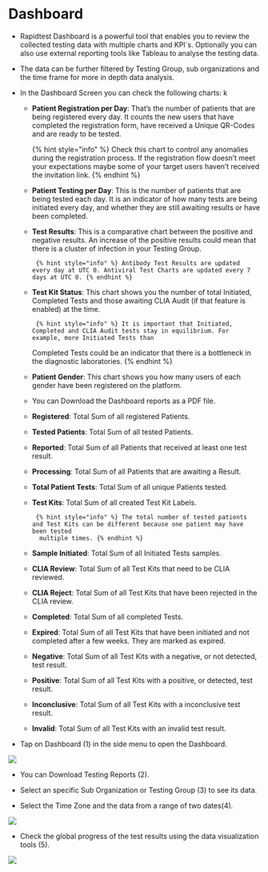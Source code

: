# Dashboard

- Rapidtest Dashboard is a powerful tool that enables you to review the collected testing data with multiple charts and KPI´s. Optionally you can also use 
  external reporting tools like Tableau to analyse the testing data. 

- The data can be further filtered by Testing Group, sub organizations and the time frame for more in depth data analysis.

- In the Dashboard Screen you can check the following charts: k
	
  - **Patient Registration per Day**: That’s the number of patients that are being registered every day. It counts the new users that have completed the 
      registration form, have received a Unique QR-Codes and are ready to be tested.

   	 {% hint style="info" %} Check this chart to control any anomalies during the registration process. If the registration flow doesn’t meet your expectations 
   	 maybe some of your target users haven’t received the invitation link. {% endhint %}

  - **Patient Testing per Day**: This is the number of patients that are being tested each day. It is an indicator of how many tests are being initiated every 
      day, and whether they are still awaiting results or have been completed.

  - **Test Results**: This is a comparative chart between the positive and negative results. An increase of the positive results could mean that there is a
      cluster of infection in your Testing Group. 
      
         {% hint style="info" %} Antibody Test Results are updated every day at UTC 0. Antiviral Test Charts are updated every 7 days at UTC 0. {% endhint %}
    
  - **Test Kit Status**: This chart shows you the number of total Initiated, Completed Tests and those awaiting CLIA Audit (if that feature is enabled) at the
      time. 
      
         {% hint style="info" %} It is important that Initiated, Completed and CLIA Audit tests stay in equilibrium. For example, more Initiated Tests than
	  Completed Tests could be an indicator that there is a bottleneck in the diagnostic laboratories. {% endhint %}

   - **Patient Gender**: This chart shows you how many users of each gender have been registered on the platform.

   - You can Download the Dashboard reports as a PDF file.
    
   - **Registered**: Total Sum of all registered Patients.

   - **Tested Patients**: Total Sum of all tested Patients.
    
   - **Reported**: Total Sum of all Patients that received at least one test result.
    
   - **Processing**: Total Sum of all Patients that are awaiting a Result.
    
   - **Total Patient Tests**: Total Sum of all unique Patients tested.
    
   - **Test Kits**: Total Sum of all created Test Kit Labels.

          {% hint style="info" %} The total number of tested patients and Test Kits can be different because one patient may have been tested 
           multiple times. {% endhint %}
    
   - **Sample Initiated**: Total Sum of all Initiated Tests samples.
    
   - **CLIA Review**: Total Sum of all Test Kits that need to be CLIA reviewed.
    
   - **CLIA Reject**: Total Sum of all Test Kits that have been rejected in the CLIA review.
    
   - **Completed**: Total Sum of all completed Tests.
    
   - **Expired**: Total Sum of all Test Kits that have been initiated and not completed after a few weeks. They are marked as expired.
    
   - **Negative**: Total Sum of all Test Kits with a negative, or not detected, test result.
    
   - **Positive**: Total Sum of all Test Kits with a positive, or detected, test result.
    
   - **Inconclusive**: Total Sum of all Test Kits with a inconclusive test result.
    
   - **Invalid**: Total Sum of all Test Kits with an invalid test result.

- Tap on Dashboard (1) in the side menu to open the Dashboard.

![](https://user-images.githubusercontent.com/105650529/170533701-e5334202-ad60-4e4b-9415-961826f4258d.jpg)

- You can Download Testing Reports (2).

- Select an specific Sub Organization or Testing Group (3) to see its data.

- Select the Time Zone and the data from a range of two dates(4). 

![](https://user-images.githubusercontent.com/105650529/170533713-d2d0426b-a0eb-49a6-8c08-01a706db3eaa.jpg)

- Check the global progress of the test results using the data visualization tools (5).

![](https://user-images.githubusercontent.com/105650529/170533728-dfd70eed-76ab-440b-acc5-91beccee27b9.jpg)



